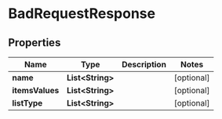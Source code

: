 

# BadRequestResponse


## Properties

| Name | Type | Description | Notes |
|------------ | ------------- | ------------- | -------------|
|**name** | **List&lt;String&gt;** |  |  [optional] |
|**itemsValues** | **List&lt;String&gt;** |  |  [optional] |
|**listType** | **List&lt;String&gt;** |  |  [optional] |



